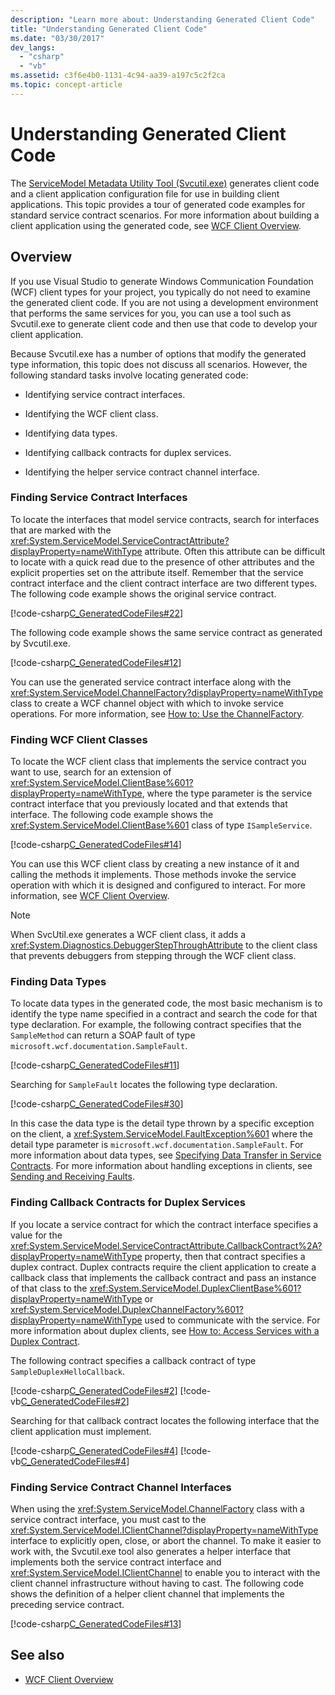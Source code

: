 ```yaml
---
description: "Learn more about: Understanding Generated Client Code"
title: "Understanding Generated Client Code"
ms.date: "03/30/2017"
dev_langs: 
  - "csharp"
  - "vb"
ms.assetid: c3f6e4b0-1131-4c94-aa39-a197c5c2f2ca
ms.topic: concept-article
---
```

# Understanding Generated Client Code

The [ServiceModel Metadata Utility Tool (Svcutil.exe)](../servicemodel-metadata-utility-tool-svcutil-exe.md) generates client code and a client application configuration file for use in building client applications. This topic provides a tour of generated code examples for standard service contract scenarios. For more information about building a client application using the generated code, see [WCF Client Overview](../wcf-client-overview.md).  
  
## Overview  

 If you use Visual Studio to generate Windows Communication Foundation (WCF) client types for your project, you typically do not need to examine the generated client code. If you are not using a development environment that performs the same services for you, you can use a tool such as Svcutil.exe to generate client code and then use that code to develop your client application.  
  
 Because Svcutil.exe has a number of options that modify the generated type information, this topic does not discuss all scenarios. However, the following standard tasks involve locating generated code:  
  
- Identifying service contract interfaces.  
  
- Identifying the WCF client class.  
  
- Identifying data types.  
  
- Identifying callback contracts for duplex services.  
  
- Identifying the helper service contract channel interface.  
  
### Finding Service Contract Interfaces  

 To locate the interfaces that model service contracts, search for interfaces that are marked with the <xref:System.ServiceModel.ServiceContractAttribute?displayProperty=nameWithType> attribute. Often this attribute can be difficult to locate with a quick read due to the presence of other attributes and the explicit properties set on the attribute itself. Remember that the service contract interface and the client contract interface are two different types. The following code example shows the original service contract.  
  
 [!code-csharp[C_GeneratedCodeFiles#22](../../../../samples/snippets/csharp/VS_Snippets_CFX/c_generatedcodefiles/cs/proxycode.cs#22)]  
  
 The following code example shows the same service contract as generated by Svcutil.exe.  
  
 [!code-csharp[C_GeneratedCodeFiles#12](../../../../samples/snippets/csharp/VS_Snippets_CFX/c_generatedcodefiles/cs/proxycode.cs#12)]  
  
 You can use the generated service contract interface along with the <xref:System.ServiceModel.ChannelFactory?displayProperty=nameWithType> class to create a WCF channel object with which to invoke service operations. For more information, see [How to: Use the ChannelFactory](how-to-use-the-channelfactory.md).  
  
### Finding WCF Client Classes  

 To locate the WCF client class that implements the service contract you want to use, search for an extension of <xref:System.ServiceModel.ClientBase%601?displayProperty=nameWithType>, where the type parameter is the service contract interface that you previously located and that extends that interface. The following code example shows the <xref:System.ServiceModel.ClientBase%601> class of type `ISampleService`.  
  
 [!code-csharp[C_GeneratedCodeFiles#14](../../../../samples/snippets/csharp/VS_Snippets_CFX/c_generatedcodefiles/cs/proxycode.cs#14)]  
  
 You can use this WCF client class by creating a new instance of it and calling the methods it implements. Those methods invoke the service operation with which it is designed and configured to interact. For more information, see [WCF Client Overview](../wcf-client-overview.md).  
  
> [!NOTE]
> When SvcUtil.exe generates a WCF client class, it adds a <xref:System.Diagnostics.DebuggerStepThroughAttribute> to the client class that prevents debuggers from stepping through the WCF client class.  
  
### Finding Data Types  

 To locate data types in the generated code, the most basic mechanism is to identify the type name specified in a contract and search the code for that type declaration. For example, the following contract specifies that the `SampleMethod` can return a SOAP fault of type `microsoft.wcf.documentation.SampleFault`.  
  
 [!code-csharp[C_GeneratedCodeFiles#11](../../../../samples/snippets/csharp/VS_Snippets_CFX/c_generatedcodefiles/cs/proxycode.cs#11)]  
  
 Searching for `SampleFault` locates the following type declaration.  
  
 [!code-csharp[C_GeneratedCodeFiles#30](../../../../samples/snippets/csharp/VS_Snippets_CFX/c_generatedcodefiles/cs/proxycode.cs#30)]  
  
 In this case the data type is the detail type thrown by a specific exception on the client, a <xref:System.ServiceModel.FaultException%601> where the detail type parameter is `microsoft.wcf.documentation.SampleFault`. For more information about data types, see [Specifying Data Transfer in Service Contracts](specifying-data-transfer-in-service-contracts.md). For more information about handling exceptions in clients, see [Sending and Receiving Faults](../sending-and-receiving-faults.md).  
  
### Finding Callback Contracts for Duplex Services  

 If you locate a service contract for which the contract interface specifies a value for the <xref:System.ServiceModel.ServiceContractAttribute.CallbackContract%2A?displayProperty=nameWithType> property, then that contract specifies a duplex contract. Duplex contracts require the client application to create a callback class that implements the callback contract and pass an instance of that class to the <xref:System.ServiceModel.DuplexClientBase%601?displayProperty=nameWithType> or <xref:System.ServiceModel.DuplexChannelFactory%601?displayProperty=nameWithType> used to communicate with the service. For more information about duplex clients, see [How to: Access Services with a Duplex Contract](how-to-access-services-with-a-duplex-contract.md).  
  
 The following contract specifies a callback contract of type `SampleDuplexHelloCallback`.  
  
 [!code-csharp[C_GeneratedCodeFiles#2](../../../../samples/snippets/csharp/VS_Snippets_CFX/c_generatedcodefiles/cs/duplexproxycode.cs#2)]
 [!code-vb[C_GeneratedCodeFiles#2](../../../../samples/snippets/visualbasic/VS_Snippets_CFX/c_generatedcodefiles/vb/duplexproxycode.vb#2)]  
  
 Searching for that callback contract locates the following interface that the client application must implement.  
  
 [!code-csharp[C_GeneratedCodeFiles#4](../../../../samples/snippets/csharp/VS_Snippets_CFX/c_generatedcodefiles/cs/duplexproxycode.cs#4)]
 [!code-vb[C_GeneratedCodeFiles#4](../../../../samples/snippets/visualbasic/VS_Snippets_CFX/c_generatedcodefiles/vb/duplexproxycode.vb#4)]  
  
### Finding Service Contract Channel Interfaces  

 When using the <xref:System.ServiceModel.ChannelFactory> class with a service contract interface, you must cast to the <xref:System.ServiceModel.IClientChannel?displayProperty=nameWithType> interface to explicitly open, close, or abort the channel. To make it easier to work with, the Svcutil.exe tool also generates a helper interface that implements both the service contract interface and <xref:System.ServiceModel.IClientChannel> to enable you to interact with the client channel infrastructure without having to cast. The following code shows the definition of a helper client channel that implements the preceding service contract.  
  
 [!code-csharp[C_GeneratedCodeFiles#13](../../../../samples/snippets/csharp/VS_Snippets_CFX/c_generatedcodefiles/cs/proxycode.cs#13)]  
  
## See also

- [WCF Client Overview](../wcf-client-overview.md)
